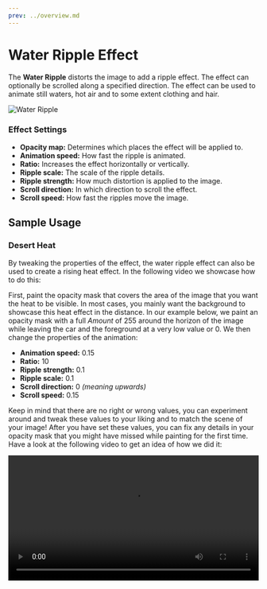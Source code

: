 ```yaml
---
prev: ../overview.md
---
```

# Water Ripple Effect

The **Water Ripple** distorts the image to add a ripple effect. The effect can optionally be scrolled along a specified direction. The effect can be used to animate still waters, hot air and to some extent clothing and hair.

![Water Ripple](/img/effects/Water_ripple.gif)

### Effect Settings

* **Opacity map:** Determines which places the effect will be applied to.
* **Animation speed:** How fast the ripple is animated.
* **Ratio:** Increases the effect horizontally or vertically.
* **Ripple scale:** The scale of the ripple details.
* **Ripple strength:** How much distortion is applied to the image.
* **Scroll direction:** In which direction to scroll the effect.
* **Scroll speed:** How fast the ripples move the image.

## Sample Usage

### Desert Heat

By tweaking the properties of the effect, the water ripple effect can also be used to create a rising heat effect. In the following video we showcase how to do this:

First, paint the opacity mask that covers the area of the image that you want the heat to be visible. In most cases, you mainly want the background to showcase this heat effect in the distance. In our example below, we paint an opacity mask with a full *Amount* of 255 around the horizon of the image while leaving the car and the foreground at a very low value or 0. We then change the properties of the animation:

* **Animation speed:** 0.15
* **Ratio:** 10
* **Ripple strength:** 0.1
* **Ripple scale:** 0.1
* **Scroll direction:** 0 *(meaning upwards)*
* **Scroll speed:** 0.15

Keep in mind that there are no right or wrong values, you can experiment around and tweak these values to your liking and to match the scene of your image! After you have set these values, you can fix any details in your opacity mask that you might have missed while painting for the first time. Have a look at the following video to get an idea of how we did it:

<video width="100%" controls loop autoplay>
  <source src="/videos/water_ripple_heat.mp4" type="video/mp4">
  Your browser does not support the video tag.
</video>